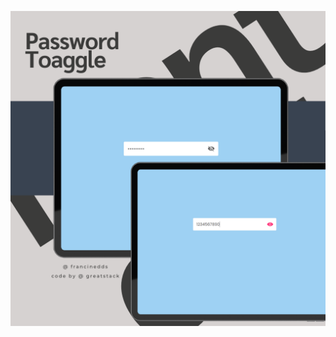 ![Texto alternativo](https://github.com/francinedds/password-toggle/blob/main/images/mockup-password-toaggle.png)

